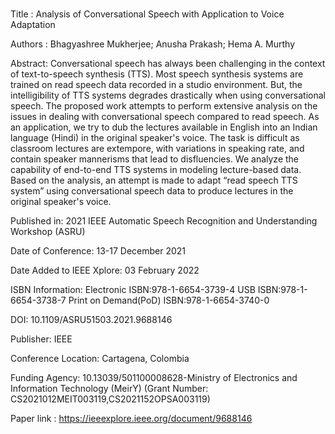 # 
Title : Analysis of Conversational Speech with Application to Voice Adaptation

Authors : Bhagyashree Mukherjee; Anusha Prakash; Hema A. Murthy

Abstract:
Conversational speech has always been challenging in the context of text-to-speech synthesis (TTS). Most speech synthesis systems are trained on read speech data recorded in a studio environment. But, the intelligibility of TTS systems degrades drastically when using conversational speech. The proposed work attempts to perform extensive analysis on the issues in dealing with conversational speech compared to read speech. As an application, we try to dub the lectures available in English into an Indian language (Hindi) in the original speaker's voice. The task is difficult as classroom lectures are extempore, with variations in speaking rate, and contain speaker mannerisms that lead to disfluencies. We analyze the capability of end-to-end TTS systems in modeling lecture-based data. Based on the analysis, an attempt is made to adapt “read speech TTS system” using conversational speech data to produce lectures in the original speaker's voice.

Published in: 2021 IEEE Automatic Speech Recognition and Understanding Workshop (ASRU)

Date of Conference: 13-17 December 2021

Date Added to IEEE Xplore: 03 February 2022

ISBN Information:
Electronic ISBN:978-1-6654-3739-4
USB ISBN:978-1-6654-3738-7
Print on Demand(PoD) ISBN:978-1-6654-3740-0

DOI: 10.1109/ASRU51503.2021.9688146

Publisher: IEEE

Conference Location: Cartagena, Colombia

Funding Agency:
10.13039/501100008628-Ministry of Electronics and Information Technology (MeirY) (Grant Number: CS2021012MEIT003119,CS2021152OPSA003119)

Paper link : https://ieeexplore.ieee.org/document/9688146
